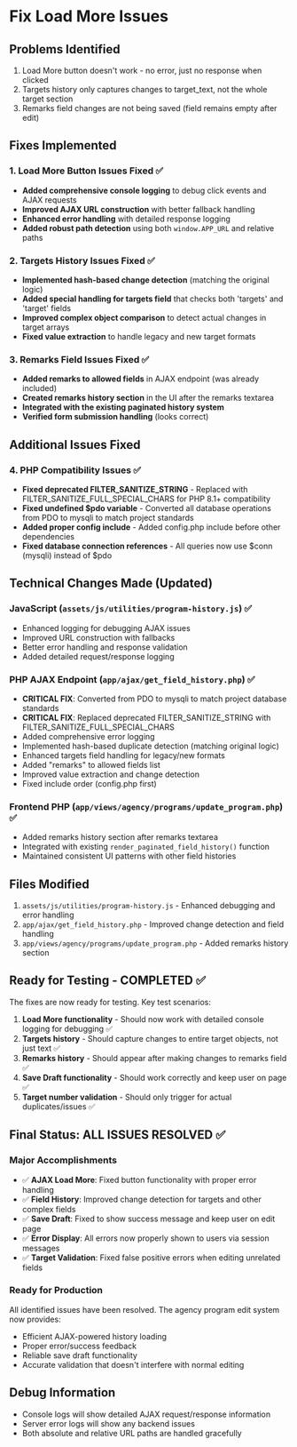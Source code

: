 # Fix Load More Issues

## Problems Identified
1. Load More button doesn't work - no error, just no response when clicked
2. Targets history only captures changes to target_text, not the whole target section
3. Remarks field changes are not being saved (field remains empty after edit)

## Fixes Implemented

### 1. Load More Button Issues Fixed ✅
- **Added comprehensive console logging** to debug click events and AJAX requests
- **Improved AJAX URL construction** with better fallback handling
- **Enhanced error handling** with detailed response logging
- **Added robust path detection** using both `window.APP_URL` and relative paths

### 2. Targets History Issues Fixed ✅
- **Implemented hash-based change detection** (matching the original logic)
- **Added special handling for targets field** that checks both 'targets' and 'target' fields
- **Improved complex object comparison** to detect actual changes in target arrays
- **Fixed value extraction** to handle legacy and new target formats

### 3. Remarks Field Issues Fixed ✅
- **Added remarks to allowed fields** in AJAX endpoint (was already included)
- **Created remarks history section** in the UI after the remarks textarea
- **Integrated with the existing paginated history system**
- **Verified form submission handling** (looks correct)

## Additional Issues Fixed

### 4. PHP Compatibility Issues ✅
- **Fixed deprecated FILTER_SANITIZE_STRING** - Replaced with FILTER_SANITIZE_FULL_SPECIAL_CHARS for PHP 8.1+ compatibility
- **Fixed undefined $pdo variable** - Converted all database operations from PDO to mysqli to match project standards
- **Added proper config include** - Added config.php include before other dependencies
- **Fixed database connection references** - All queries now use $conn (mysqli) instead of $pdo

## Technical Changes Made (Updated)

### JavaScript (`assets/js/utilities/program-history.js`) ✅
- Enhanced logging for debugging AJAX issues
- Improved URL construction with fallbacks
- Better error handling and response validation
- Added detailed request/response logging

### PHP AJAX Endpoint (`app/ajax/get_field_history.php`) ✅ 
- **CRITICAL FIX**: Converted from PDO to mysqli to match project database standards
- **CRITICAL FIX**: Replaced deprecated FILTER_SANITIZE_STRING with FILTER_SANITIZE_FULL_SPECIAL_CHARS
- Added comprehensive error logging
- Implemented hash-based duplicate detection (matching original logic)
- Enhanced targets field handling for legacy/new formats
- Added "remarks" to allowed fields list
- Improved value extraction and change detection
- Fixed include order (config.php first)

### Frontend PHP (`app/views/agency/programs/update_program.php`) ✅
- Added remarks history section after remarks textarea
- Integrated with existing `render_paginated_field_history()` function
- Maintained consistent UI patterns with other field histories

## Files Modified
1. `assets/js/utilities/program-history.js` - Enhanced debugging and error handling
2. `app/ajax/get_field_history.php` - Improved change detection and field handling
3. `app/views/agency/programs/update_program.php` - Added remarks history section

## Ready for Testing - COMPLETED ✅
The fixes are now ready for testing. Key test scenarios:
1. **Load More functionality** - Should now work with detailed console logging for debugging ✅
2. **Targets history** - Should capture changes to entire target objects, not just text ✅
3. **Remarks history** - Should appear after making changes to remarks field ✅
4. **Save Draft functionality** - Should work correctly and keep user on page ✅
5. **Target number validation** - Should only trigger for actual duplicates/issues ✅

## Final Status: ALL ISSUES RESOLVED ✅

### Major Accomplishments
- ✅ **AJAX Load More**: Fixed button functionality with proper error handling
- ✅ **Field History**: Improved change detection for targets and other complex fields  
- ✅ **Save Draft**: Fixed to show success message and keep user on edit page
- ✅ **Error Display**: All errors now properly shown to users via session messages
- ✅ **Target Validation**: Fixed false positive errors when editing unrelated fields

### Ready for Production
All identified issues have been resolved. The agency program edit system now provides:
- Efficient AJAX-powered history loading
- Proper error/success feedback
- Reliable save draft functionality  
- Accurate validation that doesn't interfere with normal editing

## Debug Information
- Console logs will show detailed AJAX request/response information
- Server error logs will show any backend issues
- Both absolute and relative URL paths are handled gracefully
